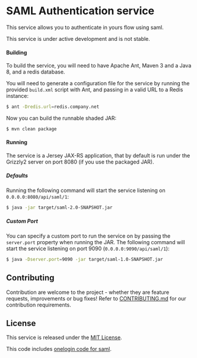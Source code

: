 SAML Authentication service
===========================

This service allows you to authenticate in yours flow using saml.

This service is under active development and is not stable.

#### Building

To build the service, you will need to have Apache Ant, Maven 3 and a Java 8, and  a redis database.

You will need to generate a configuration file for the service by running the provided `build.xml` script with Ant, and 
passing in a valid URL to a Redis instance:

```bash
$ ant -Dredis.url=redis.company.net
```

Now you can build the runnable shaded JAR:

```bash
$ mvn clean package
```

#### Running

The service is a Jersey JAX-RS application, that by default is run under the Grizzly2 server on port 8080 (if you use 
the packaged JAR).

##### Defaults

Running the following command will start the service listening on `0.0.0.0:8080/api/saml/1`:

```bash
$ java -jar target/saml-2.0-SNAPSHOT.jar
```

##### Custom Port

You can specify a custom port to run the service on by passing the `server.port` property when running the JAR. The
following command will start the service listening on port 9090 (`0.0.0.0:9090/api/saml/1`):

```bash
$ java -Dserver.port=9090 -jar target/saml-1.0-SNAPSHOT.jar
```

## Contributing

Contribution are welcome to the project - whether they are feature requests, improvements or bug fixes! Refer to 
[CONTRIBUTING.md](CONTRIBUTING.md) for our contribution requirements.

## License

This service is released under the [MIT License](http://opensource.org/licenses/mit-license.php).

This code includes [onelogin code for saml](https://github.com/onelogin/java-saml.git). 